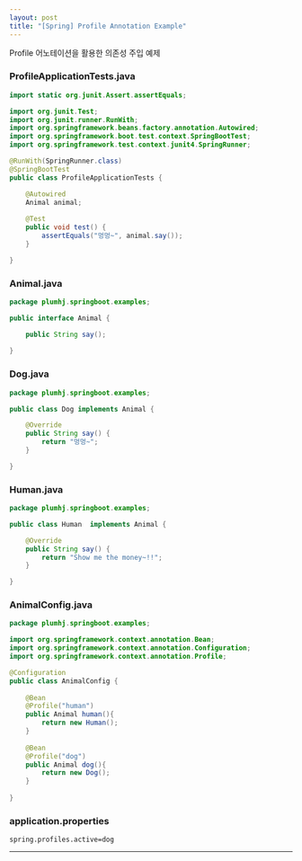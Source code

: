 ```yaml
---
layout: post
title: "[Spring] Profile Annotation Example"
---
```


Profile 어노테이션을 활용한 의존성 주입 예제

### ProfileApplicationTests.java

```java
import static org.junit.Assert.assertEquals;

import org.junit.Test;
import org.junit.runner.RunWith;
import org.springframework.beans.factory.annotation.Autowired;
import org.springframework.boot.test.context.SpringBootTest;
import org.springframework.test.context.junit4.SpringRunner;

@RunWith(SpringRunner.class)
@SpringBootTest
public class ProfileApplicationTests {

	@Autowired
	Animal animal;
	
	@Test
	public void test() {
		assertEquals("멍멍~", animal.say());
	}

}
```

### Animal.java

```java
package plumhj.springboot.examples;

public interface Animal {

	public String say();
	
}
```

### Dog.java

```java
package plumhj.springboot.examples;

public class Dog implements Animal {

	@Override
	public String say() {
		return "멍멍~";
	}

}
```

### Human.java

```java
package plumhj.springboot.examples;

public class Human  implements Animal {

	@Override
	public String say() {
		return "Show me the money~!!";
	}

}
```

### AnimalConfig.java

```java
package plumhj.springboot.examples;

import org.springframework.context.annotation.Bean;
import org.springframework.context.annotation.Configuration;
import org.springframework.context.annotation.Profile;

@Configuration
public class AnimalConfig {
	
	@Bean
	@Profile("human")
	public Animal human(){
		return new Human();
	}
	
	@Bean
	@Profile("dog")
	public Animal dog(){
		return new Dog();
	}
	
}
```

### application.properties
```
spring.profiles.active=dog
```


****
